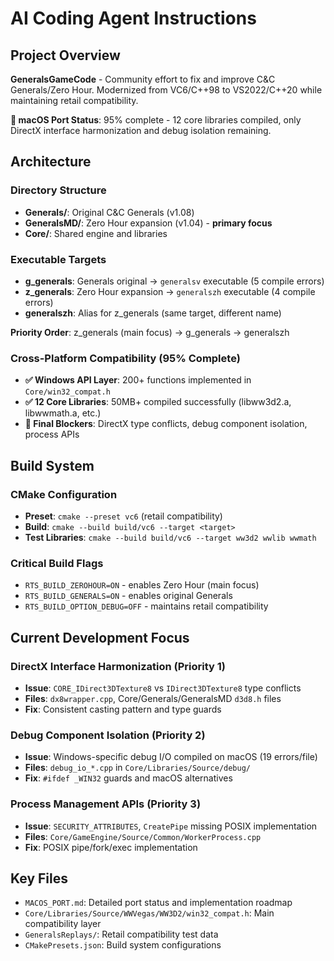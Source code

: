 # AI Coding Agent Instructions

## Project Overview

**GeneralsGameCode** - Community effort to fix and improve C&C Generals/Zero Hour. Modernized from VC6/C++98 to VS2022/C++20 while maintaining retail compatibility.

**🚀 macOS Port Status**: 95% complete - 12 core libraries compiled, only DirectX interface harmonization and debug isolation remaining.

## Architecture

### Directory Structure
- **Generals/**: Original C&C Generals (v1.08)
- **GeneralsMD/**: Zero Hour expansion (v1.04) - **primary focus**
- **Core/**: Shared engine and libraries

### Executable Targets
- **g_generals**: Generals original → `generalsv` executable (5 compile errors)
- **z_generals**: Zero Hour expansion → `generalszh` executable (4 compile errors) 
- **generalszh**: Alias for z_generals (same target, different name)

**Priority Order**: z_generals (main focus) → g_generals → generalszh

### Cross-Platform Compatibility (95% Complete)
- **✅ Windows API Layer**: 200+ functions implemented in `Core/win32_compat.h`
- **✅ 12 Core Libraries**: 50MB+ compiled successfully (libww3d2.a, libwwmath.a, etc.)
- **🔧 Final Blockers**: DirectX type conflicts, debug component isolation, process APIs

## Build System

### CMake Configuration
- **Preset**: `cmake --preset vc6` (retail compatibility)
- **Build**: `cmake --build build/vc6 --target <target>`
- **Test Libraries**: `cmake --build build/vc6 --target ww3d2 wwlib wwmath`

### Critical Build Flags
- `RTS_BUILD_ZEROHOUR=ON` - enables Zero Hour (main focus)
- `RTS_BUILD_GENERALS=ON` - enables original Generals
- `RTS_BUILD_OPTION_DEBUG=OFF` - maintains retail compatibility

## Current Development Focus

### DirectX Interface Harmonization (Priority 1)
- **Issue**: `CORE_IDirect3DTexture8` vs `IDirect3DTexture8` type conflicts
- **Files**: `dx8wrapper.cpp`, Core/Generals/GeneralsMD `d3d8.h` files
- **Fix**: Consistent casting pattern and type guards

### Debug Component Isolation (Priority 2)  
- **Issue**: Windows-specific debug I/O compiled on macOS (19 errors/file)
- **Files**: `debug_io_*.cpp` in `Core/Libraries/Source/debug/`
- **Fix**: `#ifdef _WIN32` guards and macOS alternatives

### Process Management APIs (Priority 3)
- **Issue**: `SECURITY_ATTRIBUTES`, `CreatePipe` missing POSIX implementation
- **Files**: `Core/GameEngine/Source/Common/WorkerProcess.cpp`
- **Fix**: POSIX pipe/fork/exec implementation

## Key Files
- `MACOS_PORT.md`: Detailed port status and implementation roadmap
- `Core/Libraries/Source/WWVegas/WW3D2/win32_compat.h`: Main compatibility layer
- `GeneralsReplays/`: Retail compatibility test data
- `CMakePresets.json`: Build system configurations